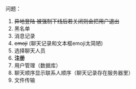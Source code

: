 问题：
1. ~~异地登陆 被强制下线后若关闭则会把用户退出~~
2. 黑名单
3. 消息记录
4. ~~emoji~~ (聊天记录和文本框emoji太简陋)
5. 选择聊天人员
6. **注册**
7. 用户管理（数据库）
8. 聊天顺序显示联系人顺序（聊天记录存在服务器里）
9. 文件传输